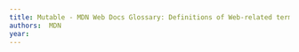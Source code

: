 ```yaml
---
title: Mutable - MDN Web Docs Glossary: Definitions of Web-related terms | MDN
authors:  MDN
year: 
---
```


